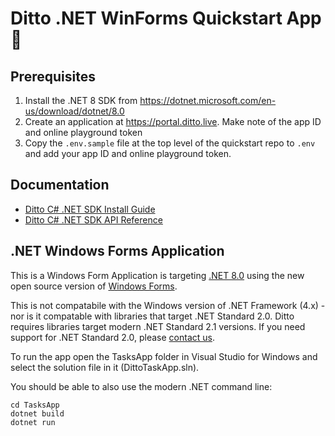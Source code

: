 # Ditto .NET WinForms Quickstart App 🚀


## Prerequisites

1. Install the .NET 8 SDK from <https://dotnet.microsoft.com/en-us/download/dotnet/8.0>
2. Create an application at <https://portal.ditto.live>. Make note of the app ID and online playground token
3. Copy the `.env.sample` file at the top level of the quickstart repo to `.env` and add your app ID and online playground token.


## Documentation

- [Ditto C# .NET SDK Install Guide](https://docs.ditto.live/install-guides/c-sharp)
- [Ditto C# .NET SDK API Reference](https://software.ditto.live/dotnet/Ditto/4.11.4-rc.2/api-reference/)


## .NET Windows Forms Application 

This is a Windows Form Application is targeting [.NET 8.0](https://learn.microsoft.com/en-us/dotnet/desktop/winforms/whats-new/net80?view=netdesktop-9.0) using the new open source version of [Windows Forms](https://learn.microsoft.com/en-us/dotnet/desktop/winforms/overview/).  

This is not compatabile with the Windows version of .NET Framework (4.x) - nor is it compatable with libraries that target .NET Standard 2.0.   Ditto requires libraries target modern .NET Standard 2.1 versions. If you need support for .NET Standard 2.0, please [contact us](https://www.ditto.com/schedule-a-demo).

To run the app open the TasksApp folder in Visual Studio for Windows and select the solution file in it (DittoTaskApp.sln).  

You should be able to also use the modern .NET command line:
```
cd TasksApp 
dotnet build
dotnet run
```

